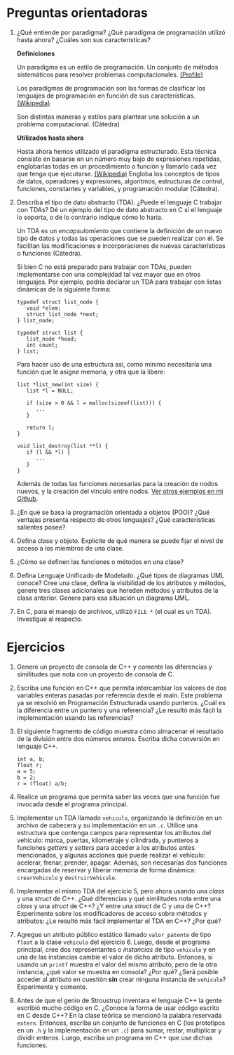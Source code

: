 # Preguntas orientadoras

1. ¿Qué entiende por paradigma? ¿Qué paradigma de programación utilizó hasta
   ahora? ¿Cuáles son sus características?

   **Definiciones**

   Un paradigma es un estilo de programación. Un conjunto de métodos
   sistemáticos para resolver problemas computacionales.
   [(Profile)](https://profile.es/blog/que-son-los-paradigmas-de-programacion/)

   Los paradigmas de programación son las formas de clasificar los lenguajes de
   programación en función de sus características.
   [(Wikipedia)](https://es.wikipedia.org/wiki/Paradigma_de_programaci%C3%B3n)

   Son distintas maneras y estilos para plantear una solución a un problema
   computacional. (Cátedra)

   **Utilizados hasta ahora**

   Hasta ahora hemos utilizado el paradigma estructurado. Esta técnica consiste
   en basarse en un número muy bajo de expresiones repetidas, englobarlas todas
   en un procedimiento o función y llamarlo cada vez que tenga que ejecutarse.
   [(Wikipedia)](https://es.wikipedia.org/wiki/Programaci%C3%B3n_por_procedimientos)
   Engloba los conceptos de tipos de datos, operadores y expresiones,
   algoritmos, estructuras de control, funciones, constantes y variables, y
   programación modular (Cátedra).

2. Describa el tipo de dato abstracto (TDA). ¿Puede el lenguaje C trabajar con
   TDAs? Dé un ejemplo del tipo de dato abstracto en C si el lenguaje lo
   soporta, o de lo contrario indique cómo lo haría.

   Un TDA es un _encapsulamiento_ que contiene la definición de un nuevo tipo
   de datos y todas las operaciones que se pueden realizar con él. Se facilitan
   las modificaciones e incorporaciones de nuevas características o funciones
   (Cátedra).

   Si bien C no está preparado para trabajar con TDAs, pueden implementarse con
   una complejidad tal vez mayor que en otros lenguajes. Por ejemplo, podría
   declarar un TDA para trabajar con listas dinámicas de la siguiente forma:

   ```
   typedef struct list_node {
      void *elem;
      struct list_node *next;
   } list_node;

   typedef struct list {
      list_node *head;
      int count;
   } list;
   ```

   Para hacer uso de una estructura así, como mínimo necesitaría una función que
   le asigne memoria, y otra que la libere:

   ```
   list *list_new(int size) {
      list *l = NULL;

      if (size > 0 && l = malloc(sizeof(list))) {
         ...
      }

      return l;
   }

   void list_destroy(list **l) {
      if (l && *l) {
         ...
      }
   }
   ```

   Además de todas las funciones necesarias para la creación de nodos nuevos, y
   la creación del vínculo entre nodos.
   [Ver otros ejemplos en mi Github](https://github.com/nmontesoro/AyED).

<!-- ¿Puede ser que falte una pregunta sobre C++? ¿O que en vez de lenguajes
se refiera a otros paradigmas? -->

3. ¿En qué se basa la programación orientada a objetos (POO)? ¿Qué ventajas
   presenta respecto de otros lenguajes? ¿Qué características salientes posee?

4. Defina clase y objeto. Explicite de qué manera se puede fijar el nivel de
   acceso a los miembros de una clase.

5. ¿Cómo se definen las funciones o métodos en una clase?

6. Defina Lenguaje Unificado de Modelado. ¿Qué tipos de diagramas UML conoce?
   Cree una clase, defina la visibilidad de los atributos y métodos, genere tres
   clases adicionales que hereden métodos y atributos de la clase anterior.
   Genere para esa situación un diagrama UML.

7. En C, para el manejo de archivos, utilizó `FILE *` (el cual es un TDA).
   Investigue al respecto.

# Ejercicios

1. Genere un proyecto de consola de C++ y comente las diferencias y similitudes
   que nota con un proyecto de consola de C.

2. Escriba una función en C++ que permita intercambiar los valores de dos
   variables enteras pasadas por referencia desde el main. Este problema ya se
   resolvió en Programación Estructurada usando punteros. ¿Cuál es la diferencia
   entre un puntero y una referencia? ¿Le resultó más fácil la implementación
   usando las referencias?

3. El siguiente fragmento de código muestra cómo almacenar el resultado de la
   división entre dos números enteros. Escriba dicha conversión en lenguaje C++.

   ```
   int a, b;
   float r;
   a = 5;
   b = 2;
   r = (float) a/b;
   ```

4. Realice un programa que permita saber las veces que una función fue invocada
   desde el programa principal.

5. Implementar un TDA llamado `vehiculo`, organizando la definición en un
   archivo de cabecera y su implementación en un `.c`. Utilice una estructura
   que contenga campos para representar los atributos del vehículo: marca,
   puertas, kilometraje y cilindrada, y punteros a funciones _getters_ y
   _setters_ para acceder a los atributos antes mencionados, y algunas acciones
   que puede realizar el vehículo: acelerar, frenar, prender, apagar.
   Además, son necesarias dos funciones encargadas de reservar y liberar memoria
   de forma dinámica: `crearVehiculo` y `destruirVehiculo`.

6. Implementar el mismo TDA del ejercicio 5, pero ahora usando una _class_ y una
   _struct_ de C++. ¿Qué diferencias y qué similitudes nota entre una _class_ y
   una _struct_ de C++? ¿Y entre una _struct_ de C y una de C++?
   Experimente sobre los modificadores de acceso sobre métodos y atributos: ¿Le
   resultó más fácil implementar el TDA en C++? ¿Por qué?

7. Agregue un atributo público estático llamado `valor_patente` de tipo `float`
   a la clase `vehiculo` del ejercicio 6. Luego, desde el programa principal,
   cree dos representantes o _instancias_ de tipo `vehiculo` y en una de las
   instancias cambie el valor de dicho atributo. Entonces, si usando un
   `printf` muestra el valor del mismo atributo, pero de la otra instancia, ¿qué
   valor se muestra en consola? ¿Por qué? ¿Será posible acceder al atributo en
   cuestión **sin** crear ninguna instancia de `vehiculo`? Experimente y
   comente.

8. Antes de que el genio de Stroustrup inventara el lenguaje C++ la gente
   escribió mucho código en C. ¿Conoce la forma de usar código escrito en C
   desde C++? En la clase teórica se mencionó la palabra reservada `extern`.
   Entonces, escriba un conjunto de funciones en C (los prototipos en un `.h` y
   la implementación en un `.c`) para sumar, restar, multiplicar y dividir
   enteros. Luego, escriba un programa en C++ que use dichas funciones.
